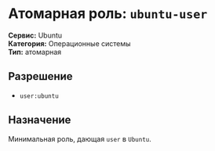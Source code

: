 # Атомарная роль: `ubuntu-user`

**Сервис:** Ubuntu  
**Категория:** Операционные системы  
**Тип:** атомарная

## Разрешение
- `user:ubuntu`

## Назначение
Минимальная роль, дающая `user` в `Ubuntu`.
